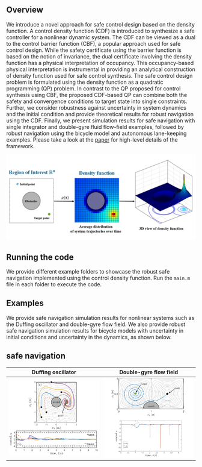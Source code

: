 ## Overview
We introduce a novel approach for safe control design based on the density function. A control density function (CDF) is introduced to synthesize a safe controller for a nonlinear dynamic system. The CDF can be viewed as a dual to the control barrier function (CBF), a popular approach used for safe control design. While the safety certificate using the barrier function is based on the notion of invariance, the dual certificate involving the density function has a physical interpretation of occupancy. This occupancy-based physical interpretation is instrumental in providing an analytical construction of density function used for safe control synthesis. The safe control design problem is formulated using the density function as a quadratic programming (QP) problem. In contrast to the QP proposed for control synthesis using CBF, the proposed CDF-based QP can combine both the safety and convergence conditions to target state into single constraints. Further, we consider robustness against uncertainty in system dynamics and the initial condition and provide theoretical results for robust navigation using the CDF. Finally, we present simulation results for safe navigation with single integrator and double-gyre fluid flow-field examples, followed by robust navigation using the bicycle model and autonomous lane-keeping examples. Please take a look at the [paper](https://arxiv.org/abs/2407.05133) for high-level details of the framework.

<p align="center">
<img src="figures/analytic_construction_rho.PNG" width="1000">
</p>

## Running the code
We provide different example folders to showcase the robust safe navigation implemented using the control density function. Run the `main.m` file in each folder to execute the code.

## Examples
We provide safe navigation simulation results for nonlinear systems such as the Duffing oscillator and double-gyre flow field. We also provide robust safe navigation simulation results for bicycle models with uncertainty in initial conditions and uncertainty in the dynamics, as shown below. 
## safe navigation
Duffing oscillator | Double-gyre flow field
:-: | :-:
<img src='figures/duffing.png' width="500"> | <img src='figures/Double_gyre.png' width="500">
